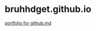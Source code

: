 # bruhhdget.github.io
[portfolio for github.md](https://github.com/user-attachments/files/19722647/portfolio.for.github.md)
